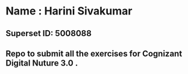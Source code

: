 # Name : Harini Sivakumar
## Superset ID: 5008088
## Repo to submit all the exercises for Cognizant Digital Nuture 3.0 .
